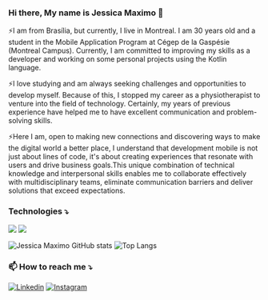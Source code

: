 ### Hi there, My name is Jessica Maximo 👋

⚡I am from Brasília, but currently, I live in Montreal. I am 30 years old and a student in the Mobile Application Program at Cégep de la Gaspésie (Montreal Campus). Currently, I am committed to improving my skills as a developer and working on some personal projects using the Kotlin language.

⚡I love studying and am always seeking challenges and opportunities to develop myself. Because of this, I stopped my career as a physiotherapist to venture into the field of technology. Certainly, my years of previous experience have helped me to have excellent communication and problem-solving skills. 

⚡Here I am, open to making new connections and discovering ways to make the digital world a better place, I understand that development mobile is not just about lines of code, it's about creating experiences that resonate with users and drive business goals.This unique combination of technical knowledge and interpersonal skills enables me to collaborate effectively with multidisciplinary teams, eliminate communication barriers and deliver solutions that exceed expectations.

### Technologies ⤵️

<img src="https://img.shields.io/badge/Kotlin-0095D5?&style=for-the-badge&logo=kotlin&logoColor=white" /> <img src="https://img.shields.io/badge/Java-ED8B00?style=for-the-badge&logo=openjdk&logoColor=white"/>

 ![Jessica Maximo GitHub stats](https://github-readme-stats.vercel.app/api?username=jessicamaximo23&show_icons=true&theme=dracula)  ![Top Langs](https://github-readme-stats.vercel.app/api/top-langs/?username=jessicamaximo23&hide_progress=trueicons=true&theme=dracula)

### 📫 How to reach me ⤵️
  
 [![Linkedin](https://img.shields.io/badge/LinkedIn-0077B5?style=for-the-badge&logo=linkedin&logoColor=white)](https://www.linkedin.com/in/j%C3%A9ssica-m%C3%A1ximo-b65467115/) [![Instagram](https://img.shields.io/badge/Instagram-E4405f?style=for-the-badge&logo=instagram&logoCollor=white)](https://www.instagram.com/jessicamaximo_) 

